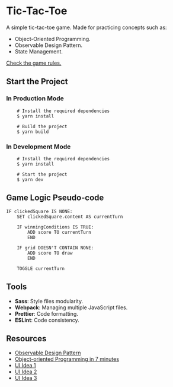# Tic-Tac-Toe

A simple tic-tac-toe game. Made for practicing concepts such as:

- Object-Oriented Programming.
- Observable Design Pattern.
- State Management.

[Check the game rules.](https://en.wikipedia.org/wiki/Tic-tac-toe)

## Start the Project

### In Production Mode

```
	# Install the required dependencies
	$ yarn install

	# Build the project
	$ yarn build
```

### In Development Mode

```
	# Install the required dependencies
	$ yarn install

	# Start the project
	$ yarn dev
```

## Game Logic Pseudo-code

```
IF clickedSquare IS NONE:
	SET clickedSquare.content AS currentTurn

	IF winningConditions IS TRUE:
		ADD score TO currentTurn
		END

	IF grid DOESN'T CONTAIN NONE:
		ADD score TO draw
		END

	TOGGLE currentTurn
```

## Tools

- **Sass**: Style files modularity.
- **Webpack**: Managing multiple JavaScript files.
- **Prettier**: Code formatting.
- **ESLint**: Code consistency.

## Resources

- [Observable Design Pattern](https://refactoring.guru/design-patterns/observer)
- [Object-oriented Programming in 7 minutes](https://www.youtube.com/watch?v=pTB0EiLXUC8&)
- [UI Idea 1](https://dribbble.com/shots/1710515-Tic-Tac-Toe)
- [UI Idea 2](https://dribbble.com/shots/3402966-Tic-Tac-Toe)
- [UI Idea 3](https://dribbble.com/shots/6546099-Empty-Spaces-10)
